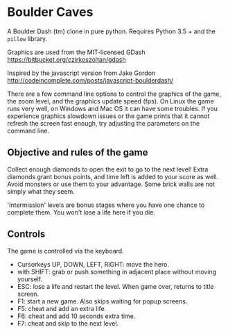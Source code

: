 # Boulder Caves
A Boulder Dash (tm) clone in pure python.
Requires Python 3.5 + and the ``pillow`` library.

Graphics are used from the MIT-licensed GDash https://bitbucket.org/czirkoszoltan/gdash

Inspired by the javascript version from Jake Gordon http://codeincomplete.com/posts/javascript-boulderdash/

There are a few command line options to control the graphics of the game, the zoom level,
and the graphics update speed (fps).
On Linux the game runs very well, on Windows and Mac OS it can have some troubles. 
If you experience graphics slowdown issues or the game prints that it cannot refresh
the screen fast enough, try adjusting the parameters on the command line.


## Objective and rules of the game

Collect enough diamonds to open the exit to go to the next level!
Extra diamonds grant bonus points, and time left is added to your score as well.
Avoid monsters or use them to your advantage.
Some brick walls are not simply what they seem. 

'Intermission' levels are bonus stages where you have one chance to complete them.
You won't lose a life here if you die.


## Controls

The game is controlled via the keyboard.

- Cursorkeys UP, DOWN, LEFT, RIGHT: move the hero.
- with SHIFT: grab or push something in adjacent place without moving yourself.
- ESC: lose a life and restart the level. When game over, returns to title screen.
- F1: start a new game. Also skips waiting for popup screens.
- F5: cheat and add an extra life.
- F6: cheat and add 10 seconds extra time.
- F7: cheat and skip to the next level.
